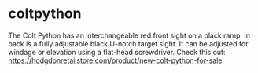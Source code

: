 # coltpython
The Colt Python has an interchangeable red front sight on a black ramp. In back is a fully adjustable black U-notch target sight. It can be adjusted for windage or elevation using a flat-head screwdriver.  Check this out:  https://hodgdonretailstore.com/product/new-colt-python-for-sale
